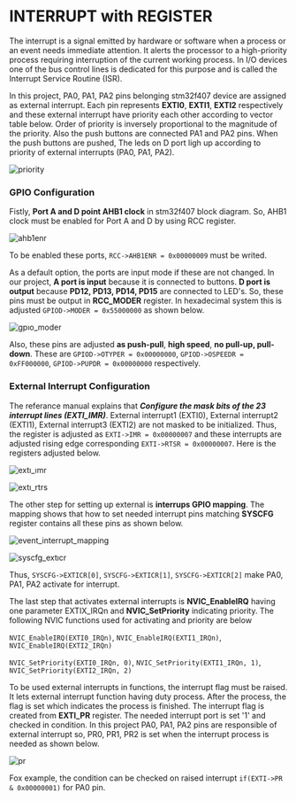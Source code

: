 # INTERRUPT with REGISTER
The interrupt is a signal emitted by hardware or software when a process or an event needs immediate attention. It alerts the processor to a high-priority process requiring interruption of the current working process. In I/O devices one of the bus control lines is dedicated for this purpose and is called the Interrupt Service Routine (ISR).

In this project, PA0, PA1, PA2 pins belonging stm32f407 device are assigned as external interrupt. Each pin represents **EXTI0**, **EXTI1**, **EXTI2** respectively and these external interrupt have priority each other according to vector table below. Order of priority is inversely proportional to the magnitude of the priority. Also the push buttons are connected PA1 and PA2 pins. When the push buttons are pushed, The leds on D port ligh up according to priority of external interrupts (PA0, PA1, PA2). 

![priority](https://github.com/yasinsulhan/stm32f4-external-interrupt-with-register/assets/109728194/5690cf68-c240-4b61-ae34-8d4fb6d339dc)

### GPIO Configuration
Fistly, **Port A and D point AHB1 clock** in stm32f407 block diagram. So, AHB1 clock must be enabled for Port A and D by using RCC register.

![ahb1enr](https://github.com/yasinsulhan/stm32f4-external-interrupt-with-register/assets/109728194/6e03c392-707d-49a9-9bdc-a2c5340a5f15)

To be enabled these ports, `RCC->AHB1ENR = 0x00000009` must be writed.

As a default option, the ports are input mode if these are not changed. In our project, **A port is input** because it is connected to buttons. **D port is output** because **PD12, PD13, PD14, PD15** are connected to LED's. So, these pins must be output in **RCC_MODER** register. In hexadecimal system this is adjusted `GPIOD->MODER = 0x55000000` as shown below.

![gpıo_moder](https://github.com/yasinsulhan/stm32f4-external-interrupt-with-register/assets/109728194/14d78739-83fa-42bd-9865-f0cd552bfbb9)

Also, these pins are adjusted **as push-pull**, **high speed**, **no pull-up, pull-down**. These are `GPIOD->OTYPER = 0x00000000`, `GPIOD->OSPEEDR = 0xFF000000`, `GPIOD->PUPDR = 0x00000000` respectively.

### External Interrupt Configuration
The referance manual explains that ***Configure the mask bits of the 23 interrupt lines (EXTI_IMR)***. External interrupt1 (EXTI0), External interrupt2 (EXTI1), External interrupt3 (EXTI2) are not masked to be initialized. Thus, the register is adjusted as `EXTI->IMR = 0x00000007` and these interrupts are adjusted rising edge corresponding `EXTI->RTSR = 0x00000007`. Here is the registers adjusted below.

![extı_ımr](https://github.com/yasinsulhan/stm32f4-external-interrupt-with-register/assets/109728194/83872a43-5215-460b-93fe-09d551db743f)

![extı_rtrs](https://github.com/yasinsulhan/stm32f4-external-interrupt-with-register/assets/109728194/506b45c1-b165-4512-b512-b312849a9eb6)

The other step for setting up external is **interrups GPIO mapping**. The mapping shows that how to set needed interrupt pins matching **SYSCFG** register contains all these pins as shown below.

![event_interrupt_mapping](https://github.com/yasinsulhan/stm32f4-external-interrupt-with-register/assets/109728194/04f0ae2c-0e04-444f-92e9-3977f0857c11)

![syscfg_extıcr](https://github.com/yasinsulhan/stm32f4-external-interrupt-with-register/assets/109728194/d01af9b1-84e9-479c-93fa-b0288991b30b)

Thus, `SYSCFG->EXTICR[0]`, `SYSCFG->EXTICR[1]`, `SYSCFG->EXTICR[2]` make PA0, PA1, PA2 activate for interrupt.

The last step that activates external interrupts is **NVIC_EnableIRQ** having one parameter EXTIX_IRQn and **NVIC_SetPriority** indicating priority. The following NVIC functions used for activating and priority are below

`NVIC_EnableIRQ(EXTI0_IRQn)`, `NVIC_EnableIRQ(EXTI1_IRQn)`, `NVIC_EnableIRQ(EXTI2_IRQn)`

`NVIC_SetPriority(EXTI0_IRQn, 0)`, `NVIC_SetPriority(EXTI1_IRQn, 1)`, `NVIC_SetPriority(EXTI2_IRQn, 2)`

To be used external interrupts in functions, the interrupt flag must be raised. It lets external interrupt function having duty process. After the process, the flag is set which indicates the process is finished. The interrupt flag is created from **EXTI_PR** register. The needed interrupt port is set '1' and checked in condition. In this project PA0, PA1, PA2 pins are responsible of external interrupt so, PR0, PR1, PR2 is set when the interrupt process is needed as shown below.

![pr](https://github.com/yasinsulhan/stm32f4-external-interrupt-with-register/assets/109728194/e5d28dcd-c3b8-471e-b1db-c5fcb2229ffa)

Fox example, the condition can be checked on raised interrupt `if(EXTI->PR & 0x00000001)` for PA0 pin.




